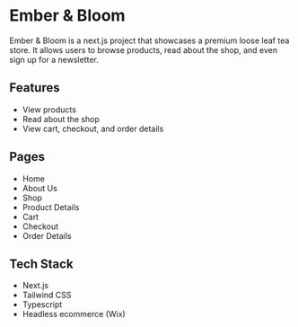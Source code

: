 # Ember & Bloom

Ember & Bloom is a next.js project that showcases a premium loose leaf tea store. It allows users to browse products, read about the shop, and even sign up for a newsletter.

## Features

- View products
- Read about the shop
- View cart, checkout, and order details

## Pages

- Home
- About Us
- Shop
- Product Details
- Cart
- Checkout
- Order Details

## Tech Stack

- Next.js
- Tailwind CSS
- Typescript
- Headless ecommerce (Wix)
